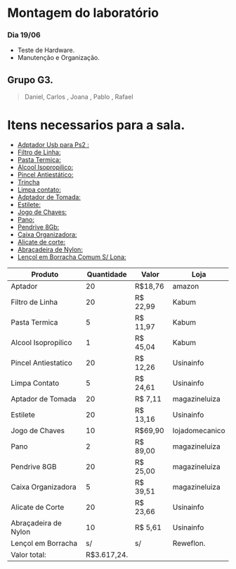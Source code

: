 # Montagem do laboratório 

### Dia 19/06
- Teste de Hardware.
- Manutenção e Organização.
## Grupo G3.
> Daniel, Carlos , Joana , Pablo , Rafael

# Itens necessarios para a sala.
-  [Adptador Usb para Ps2 :](https://www.amazon.com.br/Cabo-Adaptador-PS2-Femea-Macho/dp/B0754GRRV6/ref=asc_df_B0754GRRV6/?tag=googleshopp00-20&linkCode=df0&hvadid=435638816339&hvpos=&hvnetw=g&hvrand=9465232176638773360&hvpone=&hvptwo=&hvqmt=&hvdev=c&hvdvcmdl=&hvlocint=&hvlocphy=9102289&hvtargid=pla-907565750325&psc=1) 
-  [Filtro de Linha:](https://www.kabum.com.br/produto/241782/filtro-de-linha-slim-force-line-5-tomadas-bivolt-preto-0060500016?gclid=CjwKCAjwyqWkBhBMEiwAp2yUFjc88UFJP4SLKg-THR8MpYUC-tOAC8ovu652NZi5SCK8LcM_EfZ9CxoCGvUQAvD_BwE)
- [Pasta Termica:](https://www.kabum.com.br/produto/127364/pasta-termica-implastec-pote-com-50g)
- [Alcool Isopropilico:](https://www.kabum.com.br/produto/412705/alcool-para-limpeza-de-componentes-implastec-eletronicos-e-pci-1000ml)
- [Pincel Antiestático:](https://www.usinainfo.com.br/escova-pincel-antiestatico/pincel-antiestatico-para-limpeza-de-placas-de-circuito-impresso-equipamentos-e-componentes-diversos-us38-836.html?search_query=Pincel+Antiestatico&results=9)
- [Trincha](https://www.magazineluiza.com.br/pincel-trincha-tigre-500/p/abh024db8k/cj/trnh/)
- [Limpa contato:](https://www.usinainfo.com.br/limpa-contato/limpa-contato-spray-contactec-210ml-implastec-1931.html?search_query=limpa+contato&results=17)
- [Adptador de Tomada:](https://www.magazineluiza.com.br/plug-adaptador-de-tomada-preto-20a-universal-tr/p/ckf535k103/cj/adba/)
- [Estilete:](https://www.usinainfo.com.br/estilete-de-precisao/estilete-retratil-15mm-multiuso-kit-com-2-unidades-1988.html)
- [Jogo de Chaves:](https://www.lojadomecanico.com.br/produto/110858/2/301/Jogo-18-pecas-de-Chave-de-FendaPhillips/153/?utm_source=googleshopping&utm_campaign=xmlshopping&utm_medium=cpc&utm_content=110858&gclid=CjwKCAjwyqWkBhBMEiwAp2yUFlp-5YjjeOI5Y6I82OfSjb3BE8Blg8nBjH7FHQ82QL3nMmks5IT0RRoCAfwQAvD_BwE)
- [Pano:](https://www.magazineluiza.com.br/pano-multiuso-240-metros-28x40cm-reutilizavel-600-panos-inoven/p/dhdkgdg1d7/me/pano/)
- [Pendrive 8Gb:](https://www.magazineluiza.com.br/pen-drive-8gb-sandisk-cruzer-blade-software-secureaccess/p/gh88e1fedd/in/pedv/)
- [Caixa Organizadora:](https://www.magazineluiza.com.br/caixa-organizadora-container-56-litros-c-tampa-e-trava-preta-25793pm-arqplast/p/gc71kad67j/ud/udcx/)
- [Alicate de corte:](https://www.usinainfo.com.br/alicate-de-corte-diagonal/alicate-de-corte-diagonal-45-115mm-21a504-hikari-2135.html?search_query=alicate+de+corte&results=25)
- [Abraçadeira de Nylon:](https://www.usinainfo.com.br/parafusos-e-espacadores/abracadeira-de-nylon-25x100mm-preta-kit-com-100-unidades-3312.html?search_query=Abracadeira+de+Nylon&results=14)
- [Lençol em Borracha Comum S/ Lona:](https://reweflon.com.br/produtos/detalhes/lencol-em-borracha-comum-s-lona/)
    
|  Produto |  Quantidade |  Valor | Loja  |   
|---|---|---|---|
|Aptador|20|R$18,76|amazon|   
|Filtro de Linha|20|R$ 22,99|Kabum|   
|Pasta Termica|5|R$ 11,97|Kabum|   
|Alcool Isopropilico|1|R$ 45,04|Kabum|   
|Pincel Antiestatico|20|R$ 12,26|Usinainfo|  
|Limpa Contato|5|R$ 24,61|Usinainfo|
|Aptador de Tomada|20|R$ 7,11|magazineluiza|   
|Estilete|20|R$ 13,16|Usinainfo|   
|Jogo de Chaves|10|R$69,90 |lojadomecanico|   
|Pano|2|R$ 89,00|magazineluiza|
|Pendrive 8GB|20|R$ 25,00|magazineluiza|   
|Caixa Organizadora|5|R$ 39,51|magazineluiza|
|Alicate de Corte|20|R$ 23,66|Usinainfo|
|Abraçadeira de Nylon|10|R$ 5,61|Usinainfo|
|Lençol em Borracha|s/|s/|Reweflon.|
|Valor total:|R$3.617,24.||
 
